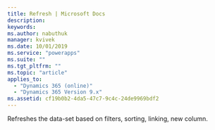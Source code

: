 ```yaml
---
title: Refresh | Microsoft Docs
description: 
keywords:
ms.author: nabuthuk
manager: kvivek
ms.date: 10/01/2019
ms.service: "powerapps"
ms.suite: ""
ms.tgt_pltfrm: ""
ms.topic: "article"
applies_to: 
  - "Dynamics 365 (online)"
  - "Dynamics 365 Version 9.x"
ms.assetid: cf19b0b2-4da5-47c7-9c4c-24de9969bdf2
---
```


Refreshes the data-set based on filters, sorting, linking, new column.
